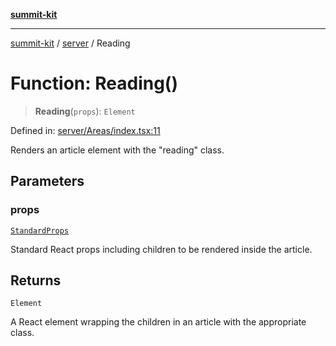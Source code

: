[**summit-kit**](../../README.md)

***

[summit-kit](../../modules.md) / [server](../README.md) / Reading

# Function: Reading()

> **Reading**(`props`): `Element`

Defined in: [server/Areas/index.tsx:11](https://github.com/andrewgremlich/summit-kit/blob/638739b445cfe5033b1c29bd6c92589d092d312a/src/react/server/Areas/index.tsx#L11)

Renders an article element with the "reading" class.

## Parameters

### props

[`StandardProps`](../type-aliases/StandardProps.md)

Standard React props including children to be rendered inside the article.

## Returns

`Element`

A React element wrapping the children in an article with the appropriate class.
